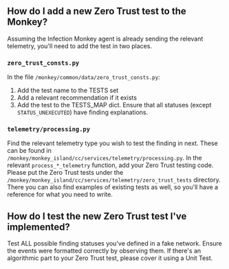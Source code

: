 ## How do I add a new Zero Trust test to the Monkey?

Assuming the Infection Monkey agent is already sending the relevant telemetry, you'll need to add the test in two places.

### `zero_trust_consts.py`

In the file `/monkey/common/data/zero_trust_consts.py`:

1. Add the test name to the TESTS set
2. Add a relevant recommendation if it exists
3. Add the test to the TESTS_MAP dict. Ensure that all statuses (except `STATUS_UNEXECUTED`) have finding explanations.

### `telemetry/processing.py`

Find the relevant telemetry type you wish to test the finding in next. These can be found in `/monkey/monkey_island/cc/services/telemetry/processing.py`. In the relevant `process_*_telemetry` function, add your Zero Trust testing code. Please put the Zero Trust tests under the `/monkey/monkey_island/cc/services/telemetry/zero_trust_tests` directory. There you can also find examples of existing tests as well, so you'll have a reference for what you need to write.

## How do I test the new Zero Trust test I've implemented?

Test ALL possible finding statuses you've defined in a fake network. Ensure the events were formatted correctly by observing them. If there's an algorithmic part to your Zero Trust test, please cover it using a Unit Test.
